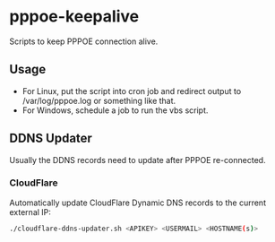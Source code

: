 # pppoe-keepalive

Scripts to keep PPPOE connection alive.

## Usage

  - For Linux, put the script into cron job and redirect output to /var/log/pppoe.log or something like that.
  - For Windows, schedule a job to run the vbs script.

## DDNS Updater

Usually the DDNS records need to update after PPPOE re-connected.

### CloudFlare

Automatically update CloudFlare Dynamic DNS records to the current external IP:

```bash
./cloudflare-ddns-updater.sh <APIKEY> <USERMAIL> <HOSTNAME(s)>
```
